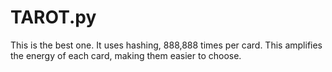 # TAROT.py

This is the best one. It uses hashing, 888,888 times per card. This amplifies the energy of each card, making them easier to choose.
